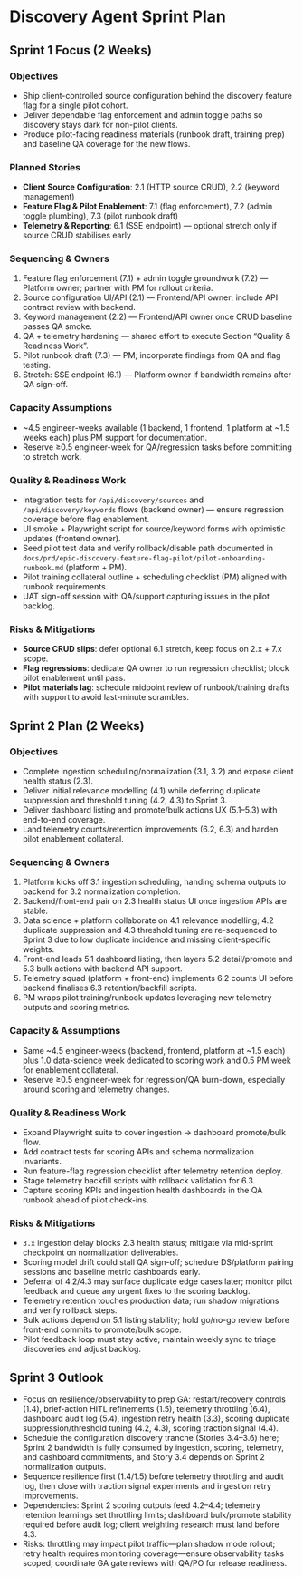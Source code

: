 # Discovery Agent Sprint Plan

## Sprint 1 Focus (2 Weeks)

### Objectives
- Ship client-controlled source configuration behind the discovery feature flag for a single pilot cohort.
- Deliver dependable flag enforcement and admin toggle paths so discovery stays dark for non-pilot clients.
- Produce pilot-facing readiness materials (runbook draft, training prep) and baseline QA coverage for the new flows.

### Planned Stories
- **Client Source Configuration**: 2.1 (HTTP source CRUD), 2.2 (keyword management)
- **Feature Flag & Pilot Enablement**: 7.1 (flag enforcement), 7.2 (admin toggle plumbing), 7.3 (pilot runbook draft)
- **Telemetry & Reporting**: 6.1 (SSE endpoint) — optional stretch only if source CRUD stabilises early

### Sequencing & Owners
1. Feature flag enforcement (7.1) + admin toggle groundwork (7.2) — Platform owner; partner with PM for rollout criteria.
2. Source configuration UI/API (2.1) — Frontend/API owner; include API contract review with backend.
3. Keyword management (2.2) — Frontend/API owner once CRUD baseline passes QA smoke.
4. QA + telemetry hardening — shared effort to execute Section “Quality & Readiness Work”.
5. Pilot runbook draft (7.3) — PM; incorporate findings from QA and flag testing.
6. Stretch: SSE endpoint (6.1) — Platform owner if bandwidth remains after QA sign-off.

### Capacity Assumptions
- ~4.5 engineer-weeks available (1 backend, 1 frontend, 1 platform at ~1.5 weeks each) plus PM support for documentation.
- Reserve ≥0.5 engineer-week for QA/regression tasks before committing to stretch work.

### Quality & Readiness Work
- Integration tests for `/api/discovery/sources` and `/api/discovery/keywords` flows (backend owner) — ensure regression coverage before flag enablement.
- UI smoke + Playwright script for source/keyword forms with optimistic updates (frontend owner).
- Seed pilot test data and verify rollback/disable path documented in `docs/prd/epic-discovery-feature-flag-pilot/pilot-onboarding-runbook.md` (platform + PM).
- Pilot training collateral outline + scheduling checklist (PM) aligned with runbook requirements.
- UAT sign-off session with QA/support capturing issues in the pilot backlog.

### Risks & Mitigations
- **Source CRUD slips**: defer optional 6.1 stretch, keep focus on 2.x + 7.x scope.
- **Flag regressions**: dedicate QA owner to run regression checklist; block pilot enablement until pass.
- **Pilot materials lag**: schedule midpoint review of runbook/training drafts with support to avoid last-minute scrambles.

## Sprint 2 Plan (2 Weeks)

### Objectives
- Complete ingestion scheduling/normalization (3.1, 3.2) and expose client health status (2.3).
- Deliver initial relevance modelling (4.1) while deferring duplicate suppression and threshold tuning (4.2, 4.3) to Sprint 3.
- Deliver dashboard listing and promote/bulk actions UX (5.1–5.3) with end-to-end coverage.
- Land telemetry counts/retention improvements (6.2, 6.3) and harden pilot enablement collateral.

### Sequencing & Owners
1. Platform kicks off 3.1 ingestion scheduling, handing schema outputs to backend for 3.2 normalization completion.
2. Backend/front-end pair on 2.3 health status UI once ingestion APIs are stable.
3. Data science + platform collaborate on 4.1 relevance modelling; 4.2 duplicate suppression and 4.3 threshold tuning are re-sequenced to Sprint 3 due to low duplicate incidence and missing client-specific weights.
4. Front-end leads 5.1 dashboard listing, then layers 5.2 detail/promote and 5.3 bulk actions with backend API support.
5. Telemetry squad (platform + front-end) implements 6.2 counts UI before backend finalises 6.3 retention/backfill scripts.
6. PM wraps pilot training/runbook updates leveraging new telemetry outputs and scoring metrics.

### Capacity & Assumptions
- Same ~4.5 engineer-weeks (backend, frontend, platform at ~1.5 each) plus 1.0 data-science week dedicated to scoring work and 0.5 PM week for enablement collateral.
- Reserve ≥0.5 engineer-week for regression/QA burn-down, especially around scoring and telemetry changes.

### Quality & Readiness Work
- Expand Playwright suite to cover ingestion → dashboard promote/bulk flow.
- Add contract tests for scoring APIs and schema normalization invariants.
- Run feature-flag regression checklist after telemetry retention deploy.
- Stage telemetry backfill scripts with rollback validation for 6.3.
- Capture scoring KPIs and ingestion health dashboards in the QA runbook ahead of pilot check-ins.

### Risks & Mitigations
- `3.x` ingestion delay blocks 2.3 health status; mitigate via mid-sprint checkpoint on normalization deliverables.
- Scoring model drift could stall QA sign-off; schedule DS/platform pairing sessions and baseline metric dashboards early.
- Deferral of 4.2/4.3 may surface duplicate edge cases later; monitor pilot feedback and queue any urgent fixes to the scoring backlog.
- Telemetry retention touches production data; run shadow migrations and verify rollback steps.
- Bulk actions depend on 5.1 listing stability; hold go/no-go review before front-end commits to promote/bulk scope.
- Pilot feedback loop must stay active; maintain weekly sync to triage discoveries and adjust backlog.

## Sprint 3 Outlook
- Focus on resilience/observability to prep GA: restart/recovery controls (1.4), brief-action HITL refinements (1.5), telemetry throttling (6.4), dashboard audit log (5.4), ingestion retry health (3.3), scoring duplicate suppression/threshold tuning (4.2, 4.3), scoring traction signal (4.4).
- Schedule the configuration discovery tranche (Stories 3.4–3.6) here; Sprint 2 bandwidth is fully consumed by ingestion, scoring, telemetry, and dashboard commitments, and Story 3.4 depends on Sprint 2 normalization outputs.
- Sequence resilience first (1.4/1.5) before telemetry throttling and audit log, then close with traction signal experiments and ingestion retry improvements.
- Dependencies: Sprint 2 scoring outputs feed 4.2–4.4; telemetry retention learnings set throttling limits; dashboard bulk/promote stability required before audit log; client weighting research must land before 4.3.
- Risks: throttling may impact pilot traffic—plan shadow mode rollout; retry health requires monitoring coverage—ensure observability tasks scoped; coordinate GA gate reviews with QA/PO for release readiness.
